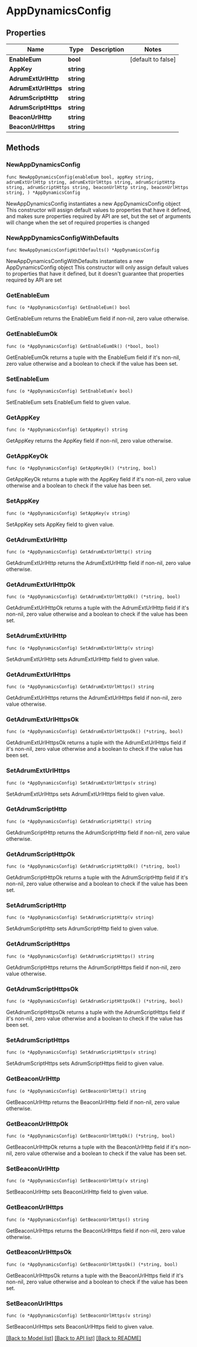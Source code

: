 # AppDynamicsConfig

## Properties

Name | Type | Description | Notes
------------ | ------------- | ------------- | -------------
**EnableEum** | **bool** |  | [default to false]
**AppKey** | **string** |  | 
**AdrumExtUrlHttp** | **string** |  | 
**AdrumExtUrlHttps** | **string** |  | 
**AdrumScriptHttp** | **string** |  | 
**AdrumScriptHttps** | **string** |  | 
**BeaconUrlHttp** | **string** |  | 
**BeaconUrlHttps** | **string** |  | 

## Methods

### NewAppDynamicsConfig

`func NewAppDynamicsConfig(enableEum bool, appKey string, adrumExtUrlHttp string, adrumExtUrlHttps string, adrumScriptHttp string, adrumScriptHttps string, beaconUrlHttp string, beaconUrlHttps string, ) *AppDynamicsConfig`

NewAppDynamicsConfig instantiates a new AppDynamicsConfig object
This constructor will assign default values to properties that have it defined,
and makes sure properties required by API are set, but the set of arguments
will change when the set of required properties is changed

### NewAppDynamicsConfigWithDefaults

`func NewAppDynamicsConfigWithDefaults() *AppDynamicsConfig`

NewAppDynamicsConfigWithDefaults instantiates a new AppDynamicsConfig object
This constructor will only assign default values to properties that have it defined,
but it doesn't guarantee that properties required by API are set

### GetEnableEum

`func (o *AppDynamicsConfig) GetEnableEum() bool`

GetEnableEum returns the EnableEum field if non-nil, zero value otherwise.

### GetEnableEumOk

`func (o *AppDynamicsConfig) GetEnableEumOk() (*bool, bool)`

GetEnableEumOk returns a tuple with the EnableEum field if it's non-nil, zero value otherwise
and a boolean to check if the value has been set.

### SetEnableEum

`func (o *AppDynamicsConfig) SetEnableEum(v bool)`

SetEnableEum sets EnableEum field to given value.


### GetAppKey

`func (o *AppDynamicsConfig) GetAppKey() string`

GetAppKey returns the AppKey field if non-nil, zero value otherwise.

### GetAppKeyOk

`func (o *AppDynamicsConfig) GetAppKeyOk() (*string, bool)`

GetAppKeyOk returns a tuple with the AppKey field if it's non-nil, zero value otherwise
and a boolean to check if the value has been set.

### SetAppKey

`func (o *AppDynamicsConfig) SetAppKey(v string)`

SetAppKey sets AppKey field to given value.


### GetAdrumExtUrlHttp

`func (o *AppDynamicsConfig) GetAdrumExtUrlHttp() string`

GetAdrumExtUrlHttp returns the AdrumExtUrlHttp field if non-nil, zero value otherwise.

### GetAdrumExtUrlHttpOk

`func (o *AppDynamicsConfig) GetAdrumExtUrlHttpOk() (*string, bool)`

GetAdrumExtUrlHttpOk returns a tuple with the AdrumExtUrlHttp field if it's non-nil, zero value otherwise
and a boolean to check if the value has been set.

### SetAdrumExtUrlHttp

`func (o *AppDynamicsConfig) SetAdrumExtUrlHttp(v string)`

SetAdrumExtUrlHttp sets AdrumExtUrlHttp field to given value.


### GetAdrumExtUrlHttps

`func (o *AppDynamicsConfig) GetAdrumExtUrlHttps() string`

GetAdrumExtUrlHttps returns the AdrumExtUrlHttps field if non-nil, zero value otherwise.

### GetAdrumExtUrlHttpsOk

`func (o *AppDynamicsConfig) GetAdrumExtUrlHttpsOk() (*string, bool)`

GetAdrumExtUrlHttpsOk returns a tuple with the AdrumExtUrlHttps field if it's non-nil, zero value otherwise
and a boolean to check if the value has been set.

### SetAdrumExtUrlHttps

`func (o *AppDynamicsConfig) SetAdrumExtUrlHttps(v string)`

SetAdrumExtUrlHttps sets AdrumExtUrlHttps field to given value.


### GetAdrumScriptHttp

`func (o *AppDynamicsConfig) GetAdrumScriptHttp() string`

GetAdrumScriptHttp returns the AdrumScriptHttp field if non-nil, zero value otherwise.

### GetAdrumScriptHttpOk

`func (o *AppDynamicsConfig) GetAdrumScriptHttpOk() (*string, bool)`

GetAdrumScriptHttpOk returns a tuple with the AdrumScriptHttp field if it's non-nil, zero value otherwise
and a boolean to check if the value has been set.

### SetAdrumScriptHttp

`func (o *AppDynamicsConfig) SetAdrumScriptHttp(v string)`

SetAdrumScriptHttp sets AdrumScriptHttp field to given value.


### GetAdrumScriptHttps

`func (o *AppDynamicsConfig) GetAdrumScriptHttps() string`

GetAdrumScriptHttps returns the AdrumScriptHttps field if non-nil, zero value otherwise.

### GetAdrumScriptHttpsOk

`func (o *AppDynamicsConfig) GetAdrumScriptHttpsOk() (*string, bool)`

GetAdrumScriptHttpsOk returns a tuple with the AdrumScriptHttps field if it's non-nil, zero value otherwise
and a boolean to check if the value has been set.

### SetAdrumScriptHttps

`func (o *AppDynamicsConfig) SetAdrumScriptHttps(v string)`

SetAdrumScriptHttps sets AdrumScriptHttps field to given value.


### GetBeaconUrlHttp

`func (o *AppDynamicsConfig) GetBeaconUrlHttp() string`

GetBeaconUrlHttp returns the BeaconUrlHttp field if non-nil, zero value otherwise.

### GetBeaconUrlHttpOk

`func (o *AppDynamicsConfig) GetBeaconUrlHttpOk() (*string, bool)`

GetBeaconUrlHttpOk returns a tuple with the BeaconUrlHttp field if it's non-nil, zero value otherwise
and a boolean to check if the value has been set.

### SetBeaconUrlHttp

`func (o *AppDynamicsConfig) SetBeaconUrlHttp(v string)`

SetBeaconUrlHttp sets BeaconUrlHttp field to given value.


### GetBeaconUrlHttps

`func (o *AppDynamicsConfig) GetBeaconUrlHttps() string`

GetBeaconUrlHttps returns the BeaconUrlHttps field if non-nil, zero value otherwise.

### GetBeaconUrlHttpsOk

`func (o *AppDynamicsConfig) GetBeaconUrlHttpsOk() (*string, bool)`

GetBeaconUrlHttpsOk returns a tuple with the BeaconUrlHttps field if it's non-nil, zero value otherwise
and a boolean to check if the value has been set.

### SetBeaconUrlHttps

`func (o *AppDynamicsConfig) SetBeaconUrlHttps(v string)`

SetBeaconUrlHttps sets BeaconUrlHttps field to given value.



[[Back to Model list]](../README.md#documentation-for-models) [[Back to API list]](../README.md#documentation-for-api-endpoints) [[Back to README]](../README.md)


